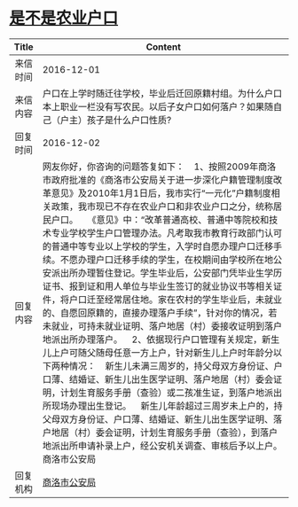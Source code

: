 # [是不是农业户口](http://www.shangluo.gov.cn/zmhd/ldxxxx.jsp?urltype=leadermail.LeaderMailContentUrl&wbtreeid=1112&leadermailid=3899)

| Title |                                                                                                                                                                                                                                                                                                                   Content                                                                                                                                                                                                                                                                                                                   |
|:-----:|---------------------------------------------------------------------------------------------------------------------------------------------------------------------------------------------------------------------------------------------------------------------------------------------------------------------------------------------------------------------------------------------------------------------------------------------------------------------------------------------------------------------------------------------------------------------------------------------------------------------------------------------|
| 来信时间  | 2016-12-01                                                                                                                                                                                                                                                                                                                                                                                                                                                                                                                                                                                                                                  |
| 来信内容  | 户口在上学时随迁往学校，毕业后迁回原籍村组。为什么户口本上职业一栏没有写农民。以后子女户口如何落户？如果随自己（户主）孩子是什么户口性质?                                                                                                                                                                                                                                                                                                                                                                                                                                                                                                                                                                       |
| 回复时间  | 2016-12-02                                                                                                                                                                                                                                                                                                                                                                                                                                                                                                                                                                                                                                  |
| 回复内容  | 网友你好，你咨询的问题答复如下：    1、按照2009年商洛市政府批准的《商洛市公安局关于进一步深化户籍管理制度改革意见》及2010年1月1日后，我市实行“一元化”户籍制度相关政策，我市现已不存在农业户口和非农业户口之分，统称居民户口。    《意见》中：“改革普通高校、普通中等院校和技术专业学校学生户口管理办法。凡考取我市教育行政部门认可的普通中等专业以上学校的学生，入学时自愿办理户口迁移手续。不愿办理户口迁移手续的学生，在校期间由学校所在地公安派出所办理暂住登记。学生毕业后，公安部门凭毕业生学历证书、报到证和用人单位与毕业生签订的就业协议书等相关证件，将户口迁至经常居住地。家在农村的学生毕业后，未就业的、自愿回原籍的，直接办理落户手续”，针对你的情况，若未就业，可持未就业证明、落户地居（村）委接收证明到落户地派出所办理落户。    2、依据现行户口管理有关规定，新生儿上户可随父随母任意一方上户，针对新生儿上户时年龄分以下两种情况：    新生儿未满三周岁的，持父母双方身份证、户口薄、结婚证、新生儿出生医学证明、落户地居（村）委会证明，计划生育服务手册（查验）或二孩准生证，到落户地派出所现场办理出生登记。    新生儿年龄超过三周岁未上户的，持父母双方身份证、户口薄、结婚证、新生儿出生医学证明、落户地居（村）委会证明，计划生育服务手册（查验），到落户地派出所申请补录上户，经公安机关调查、审核后予以上户。商洛市公安局 |
| 回复机构  | [商洛市公安局](../../category/agencies/商洛市公安局.md)                                                                                                                                                                                                                                                                                                                                                                                                                                                                                                                                                                                                 |